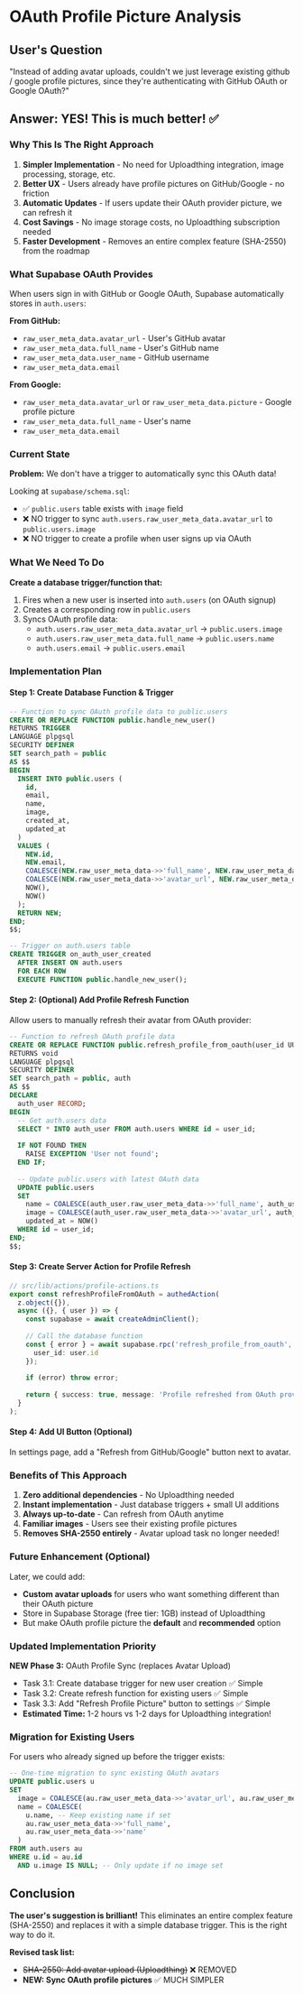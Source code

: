 # OAuth Profile Picture Analysis

## User's Question
"Instead of adding avatar uploads, couldn't we just leverage existing github / google profile pictures, since they're authenticating with GitHub OAuth or Google OAuth?"

## Answer: YES! This is much better! ✅

### Why This Is The Right Approach

1. **Simpler Implementation** - No need for Uploadthing integration, image processing, storage, etc.
2. **Better UX** - Users already have profile pictures on GitHub/Google - no friction
3. **Automatic Updates** - If users update their OAuth provider picture, we can refresh it
4. **Cost Savings** - No image storage costs, no Uploadthing subscription needed
5. **Faster Development** - Removes an entire complex feature (SHA-2550) from the roadmap

### What Supabase OAuth Provides

When users sign in with GitHub or Google OAuth, Supabase automatically stores in `auth.users`:

**From GitHub:**
- `raw_user_meta_data.avatar_url` - User's GitHub avatar
- `raw_user_meta_data.full_name` - User's GitHub name  
- `raw_user_meta_data.user_name` - GitHub username
- `raw_user_meta_data.email`

**From Google:**
- `raw_user_meta_data.avatar_url` or `raw_user_meta_data.picture` - Google profile picture
- `raw_user_meta_data.full_name` - User's name
- `raw_user_meta_data.email`

### Current State

**Problem:** We don't have a trigger to automatically sync this OAuth data!

Looking at `supabase/schema.sql`:
- ✅ `public.users` table exists with `image` field
- ❌ NO trigger to sync `auth.users.raw_user_meta_data.avatar_url` to `public.users.image`
- ❌ NO trigger to create a profile when user signs up via OAuth

### What We Need To Do

**Create a database trigger/function that:**
1. Fires when a new user is inserted into `auth.users` (on OAuth signup)
2. Creates a corresponding row in `public.users`
3. Syncs OAuth profile data:
   - `auth.users.raw_user_meta_data.avatar_url` → `public.users.image`
   - `auth.users.raw_user_meta_data.full_name` → `public.users.name`
   - `auth.users.email` → `public.users.email`

### Implementation Plan

#### Step 1: Create Database Function & Trigger

```sql
-- Function to sync OAuth profile data to public.users
CREATE OR REPLACE FUNCTION public.handle_new_user()
RETURNS TRIGGER
LANGUAGE plpgsql
SECURITY DEFINER
SET search_path = public
AS $$
BEGIN
  INSERT INTO public.users (
    id,
    email,
    name,
    image,
    created_at,
    updated_at
  )
  VALUES (
    NEW.id,
    NEW.email,
    COALESCE(NEW.raw_user_meta_data->>'full_name', NEW.raw_user_meta_data->>'name'),
    COALESCE(NEW.raw_user_meta_data->>'avatar_url', NEW.raw_user_meta_data->>'picture'),
    NOW(),
    NOW()
  );
  RETURN NEW;
END;
$$;

-- Trigger on auth.users table
CREATE TRIGGER on_auth_user_created
  AFTER INSERT ON auth.users
  FOR EACH ROW
  EXECUTE FUNCTION public.handle_new_user();
```

#### Step 2: (Optional) Add Profile Refresh Function

Allow users to manually refresh their avatar from OAuth provider:

```sql
-- Function to refresh OAuth profile data
CREATE OR REPLACE FUNCTION public.refresh_profile_from_oauth(user_id UUID)
RETURNS void
LANGUAGE plpgsql
SECURITY DEFINER
SET search_path = public, auth
AS $$
DECLARE
  auth_user RECORD;
BEGIN
  -- Get auth.users data
  SELECT * INTO auth_user FROM auth.users WHERE id = user_id;
  
  IF NOT FOUND THEN
    RAISE EXCEPTION 'User not found';
  END IF;
  
  -- Update public.users with latest OAuth data
  UPDATE public.users
  SET 
    name = COALESCE(auth_user.raw_user_meta_data->>'full_name', auth_user.raw_user_meta_data->>'name'),
    image = COALESCE(auth_user.raw_user_meta_data->>'avatar_url', auth_user.raw_user_meta_data->>'picture'),
    updated_at = NOW()
  WHERE id = user_id;
END;
$$;
```

#### Step 3: Create Server Action for Profile Refresh

```typescript
// src/lib/actions/profile-actions.ts
export const refreshProfileFromOAuth = authedAction(
  z.object({}),
  async ({}, { user }) => {
    const supabase = await createAdminClient();
    
    // Call the database function
    const { error } = await supabase.rpc('refresh_profile_from_oauth', {
      user_id: user.id
    });
    
    if (error) throw error;
    
    return { success: true, message: 'Profile refreshed from OAuth provider' };
  }
);
```

#### Step 4: Add UI Button (Optional)

In settings page, add a "Refresh from GitHub/Google" button next to avatar.

### Benefits of This Approach

1. **Zero additional dependencies** - No Uploadthing needed
2. **Instant implementation** - Just database triggers + small UI additions
3. **Always up-to-date** - Can refresh from OAuth anytime
4. **Familiar images** - Users see their existing profile pictures
5. **Removes SHA-2550 entirely** - Avatar upload task no longer needed!

### Future Enhancement (Optional)

Later, we could add:
- **Custom avatar uploads** for users who want something different than their OAuth picture
- Store in Supabase Storage (free tier: 1GB) instead of Uploadthing
- But make OAuth profile picture the **default** and **recommended** option

### Updated Implementation Priority

**NEW Phase 3:** OAuth Profile Sync (replaces Avatar Upload)
- Task 3.1: Create database trigger for new user creation ✅ Simple
- Task 3.2: Create refresh function for existing users ✅ Simple  
- Task 3.3: Add "Refresh Profile Picture" button to settings ✅ Simple
- **Estimated Time:** 1-2 hours vs 1-2 days for Uploadthing integration!

### Migration for Existing Users

For users who already signed up before the trigger exists:

```sql
-- One-time migration to sync existing OAuth avatars
UPDATE public.users u
SET 
  image = COALESCE(au.raw_user_meta_data->>'avatar_url', au.raw_user_meta_data->>'picture'),
  name = COALESCE(
    u.name, -- Keep existing name if set
    au.raw_user_meta_data->>'full_name',
    au.raw_user_meta_data->>'name'
  )
FROM auth.users au
WHERE u.id = au.id
  AND u.image IS NULL; -- Only update if no image set
```

## Conclusion

**The user's suggestion is brilliant!** This eliminates an entire complex feature (SHA-2550) and replaces it with a simple database trigger. This is the right way to do it.

**Revised task list:**
- ~~SHA-2550: Add avatar upload (Uploadthing)~~ ❌ REMOVED
- **NEW: Sync OAuth profile pictures** ✅ MUCH SIMPLER
